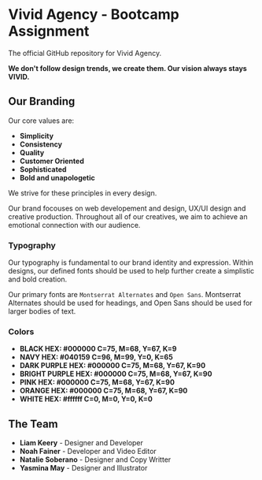 # Vivid Agency - Bootcamp Assignment
The official GitHub repository for Vivid Agency. 

**We don't follow design trends, we create them. Our vision always stays VIVID.**

## Our Branding

Our core values are:
* **Simplicity**
* **Consistency**
* **Quality**
* **Customer Oriented**
* **Sophisticated**
* **Bold and unapologetic**


We strive for these principles in every design. 

Our brand focouses on web developement and design, UX/UI design and creative production. Throughout all of our creatives, we aim to achieve an emotional connection with our audience. 

### Typography

Our typography is fundamental to our brand identity and expression. Within designs, our defined fonts should be used to help further create a simplistic and bold creation. 

Our primary fonts are ```Montserrat Alternates``` and ```Open Sans```. Montserrat Alternates should be used for headings, and Open Sans should be used for larger bodies of text. 

### Colors
* **BLACK HEX: #000000 C=75, M=68, Y=67, K=9**
* **NAVY HEX: #040159 C=96, M=99, Y=0, K=65**
* **DARK PURPLE HEX: #000000 C=75, M=68, Y=67, K=90**
* **BRIGHT PURPLE HEX: #000000 C=75, M=68, Y=67, K=90**
* **PINK HEX: #000000 C=75, M=68, Y=67, K=90**
* **ORANGE HEX: #000000 C=75, M=68, Y=67, K=90**
* **WHITE HEX: #ffffff C=0, M=0, Y=0, K=0**

## The Team
* **Liam Keery** - Designer and Developer
* **Noah Fainer** - Developer and Video Editor
* **Natalie Soberano** - Designer and Copy Writter
* **Yasmina May** - Designer and Illustrator
